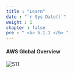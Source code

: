 ```yaml
---
title : "Learn"
date : "`r Sys.Date()`"
weight : 1
chapter : false
pre : " <b> 5.1.1 </b> "
---
```


#### AWS Global Overview

![511][1] 





[1]:  /aws-ws/images/5-cloudquest/51/511/1.png?featherlight=false&width=90pc
